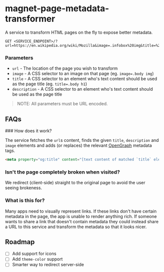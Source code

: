 # magnet-page-metadata-transformer

A service to transform HTML pages on the fly to expose better metadata.

```
GET <SERVICE_ENDPOINT>/?url=https://en.wikipedia.org/wiki/Mozilla&image=.infobox%20img&title=%23firstHeading
```

### Parameters

- `url` - The location of the page you wish to transform
- `image` - A CSS selector to an image on that page (eg. `image=.body img`)
- `title` - A CSS selector to an element who's text content should be used as the page title (eg. `title=.body h1`)
- `description` - A CSS selector to an element who's text content should be used as the page title

> NOTE: All parameters must be URL encoded.

## FAQs

### How does it work?

The service fetches the `url`s content, finds the given `title`, `description` and `image` elements and adds (or replaces) the relevant [OpenGraph](http://ogp.me/) metadata tags.

```html
<meta property="og:title" content="[text content of matched `title` element]" />
```

### Isn't the page completely broken when visited?

We redirect (client-side) straight to the original page to avoid the user seeing brokeness.

### What is this for?

Many apps need to visually represent links. If these links don't have certain metadata in the page, the app is unable to render anything rich. If someone wants to share a link that doesn't contain metadata they could instead share a URL to this service and transform the metadata so that it looks nicer.

## Roadmap

- [ ] Add support for icons
- [ ] Add `theme-color` support
- [ ] Smarter way to redirect server-side
